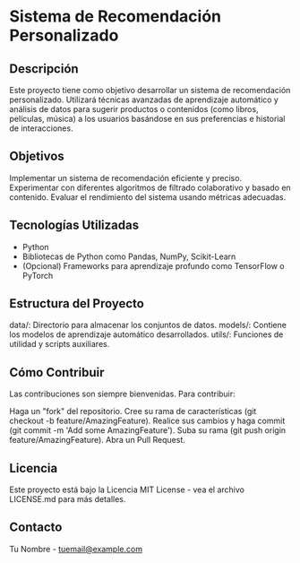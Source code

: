 # Sistema de Recomendación Personalizado
## Descripción
Este proyecto tiene como objetivo desarrollar un sistema de recomendación personalizado. Utilizará técnicas avanzadas de aprendizaje automático y análisis de datos para sugerir productos o contenidos (como libros, películas, música) a los usuarios basándose en sus preferencias e historial de interacciones.

## Objetivos
Implementar un sistema de recomendación eficiente y preciso.
Experimentar con diferentes algoritmos de filtrado colaborativo y basado en contenido.
Evaluar el rendimiento del sistema usando métricas adecuadas.

## Tecnologías Utilizadas
- Python
- Bibliotecas de Python como Pandas, NumPy, Scikit-Learn
- (Opcional) Frameworks para aprendizaje profundo como TensorFlow o PyTorch

## Estructura del Proyecto

data/: Directorio para almacenar los conjuntos de datos.
models/: Contiene los modelos de aprendizaje automático desarrollados.
utils/: Funciones de utilidad y scripts auxiliares.

## Cómo Contribuir
Las contribuciones son siempre bienvenidas. Para contribuir:

Haga un "fork" del repositorio.
Cree su rama de características (git checkout -b feature/AmazingFeature).
Realice sus cambios y haga commit (git commit -m 'Add some AmazingFeature').
Suba su rama (git push origin feature/AmazingFeature).
Abra un Pull Request.

## Licencia

Este proyecto está bajo la Licencia MIT License - vea el archivo LICENSE.md para más detalles.

## Contacto
Tu Nombre - tuemail@example.com
